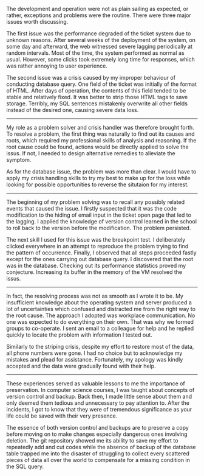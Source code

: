 
The development and operation were not as plain sailing as 
expected, or rather, exceptions and problems were the routine. There 
were three major issues worth discussing.

The first issue was the performance degraded of the ticket 
system due to unknown reasons. After several weeks of the 
deployment of the system, on some day and afterward, the 
web witnessed severe lagging periodically at random intervals. Most of 
the time, the system performed as normal as usual. However, 
some clicks took extremely long time for responses, which was 
rather annoying to user experience.

The second issue was a crisis caused by my improper
behaviour of conducting database query. One field of the ticket 
was initially of the format of HTML. After days of 
operation, the contents of this field tended to be stable 
and relatively fixed. It was better to strip those HTML 
tags to save storage. Terribly, my SQL sentences mistakenly overwrite 
all other fields instead of the desired one, causing severe 
data loss.


----

My role as a problem solver and crisis handler was therefore 
brought forth. To resolve a problem, the first thing was 
naturally to find out its causes and roots, which required 
my professional skills of analysis and reasoning. If the root 
cause could be found, actions would be directly applied to 
solve the issus. If not, I needed to design alternative 
remedies to alleviate the symptom.

As for the database issue, the problem was more
than clear. I would have to apply my crisis handling 
skills to try my best to make up for the 
loss while looking for possible opportunities to reverse the situtaion 
for my interest.

----

The beginning of my problem solving was to recall any 
possibly related events that caused the issue. I firstly suspected 
that it was the code modification to the hiding of 
email input in the ticket open page that led to 
the lagging. I applied the knowledge of version control learned 
in the school to roll back to the version before 
the modification. The problem persisted.

The next skill I used for this issue was the 
breakpoint test. I deliberately clicked everywhere in an attempt to 
reproduce the problem trying to find the pattern of occurrence.
Finally, I observed that all steps proceeded fastly except for 
the ones carrying out database query. I discovered that the root 
was in the database. Checking out its performance statistics proved 
my conjecture. Increasing its buffer in the memory of the 
VM resolved the issus.

----

In fact, the resolving process was not as smooth as 
I wrote it to be. My insufficient knowledge about the 
operating system and server produced a lot of uncertainties which 
confused and distracted me from the right way to the 
root cause. The approach I adopted was workplace communication. No 
one was expected to do everything on their own. That 
was why we formed groups to co-operate. I sent an 
email to a colleague for help and he replied quickly 
to locate the problem with information I tested out.

Similarly to the striping crisis, despite my effort to 
restore most of the data, all phone numbers were gone. 
I had no choice but to acknowledge my mistakes and 
plead for assistance. Fortunately, my apology was kindly accepted and 
the data were gradually found with their help.

----

These experiences served as valuable lessons to me the importance 
of preservation. In computer science courses, I was taught about 
concepts of version control and backup. Back then, I made 
little sense about them and only deemed them tedious and 
unnecessary to pay attention to. After the incidents, I got 
to know that they were of tremendous significance as your 
life could be saved with their very presence.

The essence of both version control and backups are to 
preserve a copy before moving on to make changes especially 
dangerous ones involving deletion. The git repository showed me its 
ability to save my effort to repeatedly add and cut
codes while the absence of backup of the database table 
trapped me into the disaster of struggling to collect every 
scattered pieces of data all over the world to compensate 
for a missing condition in the SQL query.
